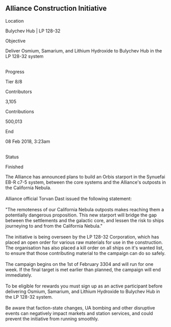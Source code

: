 ## Alliance Construction Initiative

Location

Bulychev Hub \| LP 128-32

Objective

Deliver Osmium, Samarium, and Lithium Hydroxide to Bulychev Hub in the
LP 128-32 system

\
Progress

Tier 8/8

Contributors

3,105

Contributions

500,013

End

08 Feb 2018, 3:23am

\
Status

Finished

The Alliance has announced plans to build an Orbis starport in the
Synuefai EB-R c7-5 system, between the core systems and the Alliance\'s
outposts in the California Nebula.\
\
Alliance official Torvan Dast issued the following statement:\
\
\"The remoteness of our California Nebula outposts makes reaching them a
potentially dangerous proposition. This new starport will bridge the gap
between the settlements and the galactic core, and lessen the risk to
ships journeying to and from the California Nebula.\"\
\
The initiative is being overseen by the LP 128-32 Corporation, which has
placed an open order for various raw materials for use in the
construction. The organisation has also placed a kill order on all ships
on it\'s wanted list, to ensure that those contributing material to the
campaign can do so safely.\
\
The campaign begins on the 1st of February 3304 and will run for one
week. If the final target is met earlier than planned, the campaign will
end immediately.\
\
To be eligible for rewards you must sign up as an active participant
before delivering Osmium, Samarium, and Lithium Hydroxide to Bulychev
Hub in the LP 128-32 system.\
\
Be aware that faction-state changes, UA bombing and other disruptive
events can negatively impact markets and station services, and could
prevent the initiative from running smoothly.
